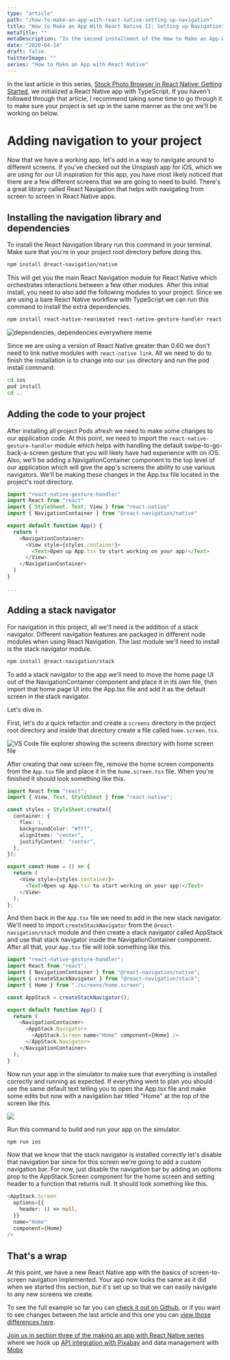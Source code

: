 ```yaml
---
type: "article"
path: "/how-to-make-an-app-with-react-native-setting-up-navigation"
title: "How to Make an App With React Native II: Setting up Navigation"
metaTitle: ""
metaDescription: "In the second installment of the How to Make an App With React Native series, we'll cover adding the react-navigation library to the app to allow users to navigate around the app."
date: "2020-04-14"
draft: false
twitterImage: ""
series: "How to Make an App with React Native"
---
```


In the last article in this series, [Stock Photo Browser in React Native: Getting Started](https://jasonmerino.me/articles/how-to-make-an-app-with-react-native-getting-started), we initialized a React Native app with TypeScript. If you haven't followed through that article, I recommend taking some time to go through it to make sure your project is set up in the same manner as the one we'll be working on below.

# Adding navigation to your project

Now that we have a working app, let's add in a way to navigate around to different screens. If you've checked out the Unsplash app for iOS, which we are using for our UI inspiration for this app, you have most likely noticed that there are a few different screens that we are going to need to build. There's a great library called React Navigation that helps with navigating from screen to screen in React Native apps.

## Installing the navigation library and dependencies

To install the React Navigation library run this command in your terminal. Make sure that you're in your project root directory before doing this.

```bash
npm install @react-navigation/native
```

This will get you the main React Navigation module for React Native which orchestrates interactions between a few other modules. After this initial install, you need to also add the following modules to your project. Since we are using a bare React Native workflow with TypeScript we can run this command to install the extra dependencies.

```bash
npm install react-native-reanimated react-native-gesture-handler react-native-screens react-native-safe-area-context @react-native-community/masked-view
```

![dependencies, dependencies everywhere meme](../images/dependencies-meme.png)

Since we are using a version of React Native greater than 0.60 we don't need to link native modules with `react-native link`. All we need to do to finish the installation is to change into our `ios` directory and run the pod install command.

```bash
cd ios
pod install
cd ..
```

## Adding the code to your project

After installing all project Pods afresh we need to make some changes to our application code. At this point, we need to import the `react-native-gesture-handler` module which helps with handling the default swipe-to-go-back-a-screen gesture that you will likely have had experience with on iOS. Also, we'll be adding a NavigationContainer component to the top level of our application which will give the app's screens the ability to use various navigators. We'll be making these changes in the App.tsx file located in the project's root directory.

```typescript
import "react-native-gesture-handler"
import React from "react"
import { StyleSheet, Text, View } from "react-native"
import { NavigationContainer } from "@react-navigation/native"

export default function App() {
  return (
    <NavigationContainer>
      <View style={styles.container}>
        <Text>Open up App.tsx to start working on your app!</Text>
      </View>
    </NavigationContainer>
  )
}

...
```

## Adding a stack navigator

For navigation in this project, all we'll need is the addition of a stack navigator. Different navigation features are packaged in different node modules when using React Navigation. The last module we'll need to install is the stack navigator module.

```bash
npm install @react-navigation/stack
```

To add a stack navigator to the app we'll need to move the home page UI out of the NavigationContainer component and place it in its own file, then import that home page UI into the App.tsx file and add it as the default screen in the stack navigator.

Let's dive in.

First, let's do a quick refactor and create a `screens` directory in the project root directory and inside that directory create a file called `home.screen.tsx`.

![VS Code file explorer showing the screens directory with home screen file](../images/react-navigation-screen-file-system.png)

After creating that new screen file, remove the home screen components from the `App.tsx` file and place it in the `home.screen.tsx` file. When you're finished it should look something like this.

```typescript
import React from "react";
import { View, Text, StyleSheet } from "react-native";

const styles = StyleSheet.create({
  container: {
    flex: 1,
    backgroundColor: "#fff",
    alignItems: "center",
    justifyContent: "center",
  },
});

export const Home = () => {
  return (
    <View style={styles.container}>
      <Text>Open up App.tsx to start working on your app!</Text>
    </View>
  );
};
```

And then back in the `App.tsx` file we need to add in the new stack navigator. We'll need to import `createStackNavigator` from the `@react-navigation/stack` module and then create a stack navigator called AppStack and use that stack navigator inside the NavigationContainer component. After all that, your `App.tsx` file will look something like this.

```typescript
import "react-native-gesture-handler";
import React from "react";
import { NavigationContainer } from "@react-navigation/native";
import { createStackNavigator } from "@react-navigation/stack";
import { Home } from "./screens/home.screen";

const AppStack = createStackNavigator();

export default function App() {
  return (
    <NavigationContainer>
      <AppStack.Navigator>
        <AppStack.Screen name="Home" component={Home} />
      </AppStack.Navigator>
    </NavigationContainer>
  );
}
```

Now run your app in the simulator to make sure that everything is installed correctly and running as expected. If everything went to plan you should see the same default text telling you to open the App.tsx file and make some edits but now with a navigation bar titled "Home" at the top of the screen like this.

![](../images/stock-photo-browser-home-screen-with-navigation-bar.png)

Run this command to build and run your app on the simulator.

```bash
npm run ios
```

Now that we know that the stack navigator is installed correctly let's disable that navigation bar since for this screen we're going to add a custom navigation bar. For now, just disable the navigation bar by adding an options prop to the AppStack.Screen component for the home screen and setting header to a function that returns null. It should look something like this.

```typescript
<AppStack.Screen
  options={{
    header: () => null,
  }}
  name="Home"
  component={Home}
/>
```

## That's a wrap

At this point, we have a new React Native app with the basics of screen-to-screen navigation implemented. Your app now looks the same as it did when we started this section, but it's set up so that we can easily navigate to any new screens we create.

To see the full example so far you can [check it out on Github](https://github.com/jasonmerino/StockPhotoBrowser/tree/02-navigation), or if you want to see changes between the last article and this one you can [view those differences here](https://github.com/jasonmerino/StockPhotoBrowser/compare/01-getting-started...02-navigation).

[Join us in section three of the making an app with React Native series](https://jasonmerino.me/articles/how-to-make-an-app-with-react-native-api-integration-and-mobx) where we hook up [API integration with Pixabay](https://pixabay.com/api/docs/) and data management with [Mobx](https://mobx.js.org/)
